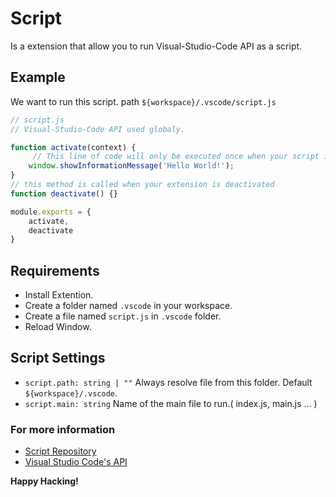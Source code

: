 # Script

Is a extension that allow you to run Visual-Studio-Code API as a script.

## Example

We want to run this script. path `${workspace}/.vscode/script.js`

```js 
// script.js
// Visual-Studio-Code API used globaly.

function activate(context) {
     // This line of code will only be executed once when your script is activated
	window.showInformationMessage('Hello World!');
}
// this method is called when your extension is deactivated
function deactivate() {}

module.exports = {
	activate,
	deactivate
}
```

## Requirements

 - Install Extention.
 - Create a folder named `.vscode` in your workspace.
 - Create a file named `script.js` in `.vscode` folder. 
 - Reload Window. 

## Script Settings
 - `script.path: string | ""` Always resolve file from this folder. Default `${workspace}/.vscode`.
 - `script.main: string` Name of the main file to run.( index.js, main.js ... )

### For more information

* [Script Repository](https://github.com/nurmohammed840/VSC.ext/tree/master/script)
* [Visual Studio Code's API](https://code.visualstudio.com/api/references/vscode-api)

**Happy Hacking!**
